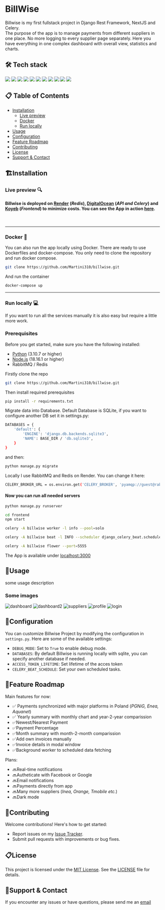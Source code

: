 # BillWise

Billwise is my first fullstack project in Django Rest Framework, NextJS and Celery.  
The purpose of the app is to manage payments from different suppliers in one place. No more logging to every supplier page separately. Here you have everything in one complex dashboard with overall view, statistics and charts.

## 🛠️ Tech stack

<img src="https://img.shields.io/badge/Python-FFD43B?style=for-the-badge&logo=python&logoColor=blue">
<img src="https://img.shields.io/badge/Django-092E20?style=for-the-badge&logo=django&logoColor=green">
<img src="https://img.shields.io/badge/django%20rest-ff1709?style=for-the-badge&logo=django&logoColor=white">
<img src="https://img.shields.io/badge/JavaScript-323330?style=for-the-badge&logo=javascript&logoColor=F7DF1E">
<img src="https://img.shields.io/badge/next%20js-000000?style=for-the-badge&logo=nextdotjs&logoColor=white">
<img src="https://img.shields.io/badge/Material%20UI-007FFF?style=for-the-badge&logo=mui&logoColor=white">
<img src="https://img.shields.io/badge/PostgreSQL-316192?style=for-the-badge&logo=postgresql&logoColor=white">
<img src="https://img.shields.io/badge/rabbitmq-%23FF6600.svg?&style=for-the-badge&logo=rabbitmq&logoColor=white">
<img src="https://img.shields.io/badge/redis-%23DD0031.svg?&style=for-the-badge&logo=redis&logoColor=white">
<img src="https://img.shields.io/badge/axios-671ddf?&style=for-the-badge&logo=axios&logoColor=white">
<img src="https://img.shields.io/badge/Docker-2CA5E0?style=for-the-badge&logo=docker&logoColor=white">

## 📋 Table of Contents

- [Installation](#🏗️installation)
  - [Live preview](#live-preview-🔍)
  - [Docker](#docker-🐋)
  - [Run locally](#run-locally-💻)
- [Usage](#🚀usage)
- [Configuration](#🔧configuration)
- [Feature Roadmap](#📒feature-roadmap)
- [Contributing](#👥contributing)
- [License](#📋license)
- [Support & Contact](#📨support--contact)

## 🏗️Installation

### Live preview 🔍

#### Billwise is deployed on [Render](https://render.com/) (*Redis*), [DigitalOcean](https://digitalocean.com/) (*API and Celery*) and [Koyeb](https://www.koyeb.com/) (*Frontend*) to minimize costs. You can see the App in action [here](https://billwise-martini310.koyeb.app/).  
<br>



---

### Docker 🐋

You can also run the app locally using Docker. There are ready to use Dockerfiles and docker-compose. You only need to clone the repository and run docker compose.

```bash
git clone https://github.com/Martini310/billwise.git
```

And run the container

```bash
docker-compose up
```

---

### Run locally 💻

If you want to run all the services manually it is also easy but require a little more work.

### Prerequisites

Before you get started, make sure you have the following installed:

- [Python](https://www.python.org/downloads/) (3.10.7 or higher)
- [Node.js](https://nodejs.org/) (18.16.1 or higher)
- RabbitMQ / Redis

Firstly clone the repo

```bash
git clone https://github.com/Martini310/billwise.git
```

Then install required prerequisites

```bash
pip install -r requirements.txt
```

Migrate data into Database. Default Database is SQLite, if you want to configure another DB set it in settings.py:
```bash
DATABASES = {
    'default': {
        'ENGINE': 'django.db.backends.sqlite3',
        'NAME': BASE_DIR / 'db.sqlite3',
    }
}
```
and then:
```bash
python manage.py migrate
```

Locally I use RabbitMQ and Redis on Render. You can change it here:
```bash
CELERY_BROKER_URL = os.environ.get('CELERY_BROKER', 'pyamqp://guest@rabbitmq:5672//')
```

#### Now you can run all needed servers

```bash
python manage.py runserver
```

```bash
cd frontend
npm start
```

```bash
celery -A billwise worker -l info --pool=solo
```

```bash
celery -A billwise beat -l INFO --scheduler django_celery_beat.schedulers:DatabaseScheduler
```

```bash
celery -A billwise flower --port=5555   
```

The App is available under [localhost:3000](localhost:3000)

## 🚀Usage

some usage description

### Some images

![dashboard](https://github.com/Martini310/billwise/assets/108935246/2408401e-a045-4c97-bd77-6476fff6549d)
![dashboard2](https://github.com/Martini310/billwise/assets/108935246/cc41c1de-3bcf-4a10-9502-9393d7821f40)
![suppliers](https://github.com/Martini310/billwise/assets/108935246/f28ffd0e-6a2f-4f26-a729-153c41a97064)
![profile](https://github.com/Martini310/billwise/assets/108935246/94490e2b-c23c-493c-aa90-907870fca099)
![login](https://github.com/Martini310/billwise/assets/108935246/633fc1d2-5436-4fde-9d6d-48d3dd0f77c1)


## 🔧Configuration

You can customize Billwise Project by modifying the configuration in `settings.py`. Here are some of the available settings:

- `DEBUG_MODE`: Set to `True` to enable debug mode.
- `DATABASES`: By default Billwise is running locally with sqlite, you can specify another database if needed.
- `ACCESS_TOKEN_LIFETIME`: Set lifetime of the acces token
- `CELERY_BEAT_SCHEDULE`: Set your own scheduled tasks.

## 📒Feature Roadmap

Main features for now:

- :white_check_mark: Payments synchronized with major platforms in Poland (*PGNiG, Enea, Aquanet*)
- :white_check_mark: Yearly summary with monthly chart and year-2-year comparission
- :white_check_mark:Newest/Nearest Payment
- :white_check_mark:Payment Percentage
- :white_check_mark:Month summary with month-2-month comparission
- :white_check_mark:Add own invoices manually
- :white_check_mark:Invoice details in modal window
- :white_check_mark:Background  worker to scheduled data fetching

Plans:

- :soon:Real-time notifications
- :soon:Autheticate with Facebook or Google
- :soon:Email notifications
- :soon:Payments directly from app
- :soon:Many more suppliers (*Inea, Orange, Tmobile etc.*)
- :soon:Dark mode

## 👥Contributing

Welcome contributions! Here's how to get started:

- Report issues on my [Issue Tracker](https://github.com/Martini310/billwise/issues).
- Submit pull requests with improvements or bug fixes.

## 📋License

This project is licensed under the [MIT License](LICENSE). See the [LICENSE](LICENSE) file for details.

## 📨Support & Contact

If you encounter any issues or have questions, please send me an  [email](mailto:maritn.brzezinski@wp.eu)
